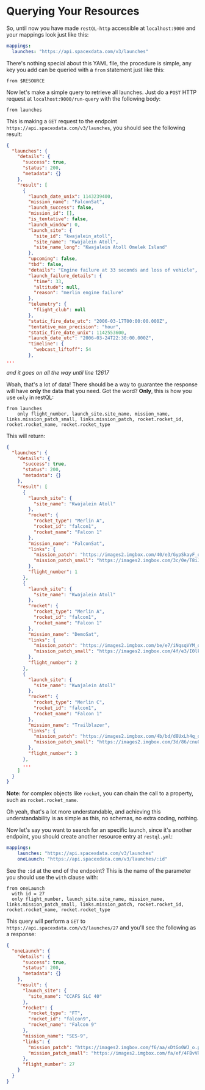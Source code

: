 # Querying Your Resources

So, until now you have made `restQL-http` accessible at `localhost:9000` and your mappings look just like this:

```yaml
mappings:
  launches: "https://api.spacexdata.com/v3/launches"
```

There's nothing special about this YAML file, the procedure is simple, any key you add can be queried with a `from` statement just like this:

```
from $RESOURCE
```

Now let's make a simple query to retrieve all launches. Just do a `POST` HTTP request at `localhost:9000/run-query` with the following body:
```
from launches
```
This is making a `GET` request to the endpoint `https://api.spacexdata.com/v3/launches`, you should see the following result:

```json
{
  "launches": {
    "details": {
      "success": true,
      "status": 200,
      "metadata": {}
    },
    "result": [
      {
        "launch_date_unix": 1143239400,
        "mission_name": "FalconSat",
        "launch_success": false,
        "mission_id": [],
        "is_tentative": false,
        "launch_window": 0,
        "launch_site": {
          "site_id": "kwajalein_atoll",
          "site_name": "Kwajalein Atoll",
          "site_name_long": "Kwajalein Atoll Omelek Island"
        },
        "upcoming": false,
        "tbd": false,
        "details": "Engine failure at 33 seconds and loss of vehicle",
        "launch_failure_details": {
          "time": 33,
          "altitude": null,
          "reason": "merlin engine failure"
        },
        "telemetry": {
          "flight_club": null
        },
        "static_fire_date_utc": "2006-03-17T00:00:00.000Z",
        "tentative_max_precision": "hour",
        "static_fire_date_unix": 1142553600,
        "launch_date_utc": "2006-03-24T22:30:00.000Z",
        "timeline": {
          "webcast_liftoff": 54
        },
...
```
*and it goes on all the way until line 12617*

Woah, that's a lot of data! There should be a way to guarantee the response will have **only** the data that you need. Got the word? **Only**, this is how you use `only` in restQL:

```
from launches   
    only flight_number, launch_site.site_name, mission_name, links.mission_patch_small, links.mission_patch, rocket.rocket_id, rocket.rocket_name, rocket.rocket_type
```
This will return:
```json
{
  "launches": {
    "details": {
      "success": true,
      "status": 200,
      "metadata": {}
    },
    "result": [
      {
        "launch_site": {
          "site_name": "Kwajalein Atoll"
        },
        "rocket": {
          "rocket_type": "Merlin A",
          "rocket_id": "falcon1",
          "rocket_name": "Falcon 1"
        },
        "mission_name": "FalconSat",
        "links": {
          "mission_patch": "https://images2.imgbox.com/40/e3/GypSkayF_o.png",
          "mission_patch_small": "https://images2.imgbox.com/3c/0e/T8iJcSN3_o.png"
        },
        "flight_number": 1
      },
      {
        "launch_site": {
          "site_name": "Kwajalein Atoll"
        },
        "rocket": {
          "rocket_type": "Merlin A",
          "rocket_id": "falcon1",
          "rocket_name": "Falcon 1"
        },
        "mission_name": "DemoSat",
        "links": {
          "mission_patch": "https://images2.imgbox.com/be/e7/iNqsqVYM_o.png",
          "mission_patch_small": "https://images2.imgbox.com/4f/e3/I0lkuJ2e_o.png"
        },
        "flight_number": 2
      },
      {
        "launch_site": {
          "site_name": "Kwajalein Atoll"
        },
        "rocket": {
          "rocket_type": "Merlin C",
          "rocket_id": "falcon1",
          "rocket_name": "Falcon 1"
        },
        "mission_name": "Trailblazer",
        "links": {
          "mission_patch": "https://images2.imgbox.com/4b/bd/d8UxLh4q_o.png",
          "mission_patch_small": "https://images2.imgbox.com/3d/86/cnu0pan8_o.png"
        },
        "flight_number": 3
      },
      ...
    ]
  }
}
```
**Note:** for complex objects like `rocket`, you can chain the call to a property, such as `rocket.rocket_name`.

Oh yeah, that's a lot more understandable, and achieving this understandability is as simple as this, no schemas, no extra coding, nothing.

Now let's say you want to search for an specific launch, since it's another endpoint, you should create another resource entry at `restql.yml`:

```yaml
mappings:
    launches: "https://api.spacexdata.com/v3/launches"
    oneLaunch: "https://api.spacexdata.com/v3/launches/:id"
```

See the `:id` at the end of the endpoint? This is the name of the parameter you should use the `with` clause with:

```
from oneLaunch 
  with id = 27
  only flight_number, launch_site.site_name, mission_name, links.mission_patch_small, links.mission_patch, rocket.rocket_id, rocket.rocket_name, rocket.rocket_type
```
This query will perform a `GET` to `https://api.spacexdata.com/v3/launches/27` and you'll see the following as a response:

```json
{
  "oneLaunch": {
    "details": {
      "success": true,
      "status": 200,
      "metadata": {}
    },
    "result": {
      "launch_site": {
        "site_name": "CCAFS SLC 40"
      },
      "rocket": {
        "rocket_type": "FT",
        "rocket_id": "falcon9",
        "rocket_name": "Falcon 9"
      },
      "mission_name": "SES-9",
      "links": {
        "mission_patch": "https://images2.imgbox.com/f6/aa/xDtGo0WJ_o.png",
        "mission_patch_small": "https://images2.imgbox.com/fa/ef/4FBvVReu_o.png"
      },
      "flight_number": 27
    }
  }
}
```
